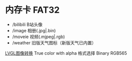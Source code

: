 # 内存卡 FAT32

- /bilibili B站头像
- /image 相册(.jpg|.bin)
- /moveie 视频(.mjpeg|.rgb)
- /weather 旧版天气图标（新版天气已内置）

[LVGL图像转换](https://lvgl.io/tools/imageconverter) True color with alpha 格式选择 Binary RGB565
